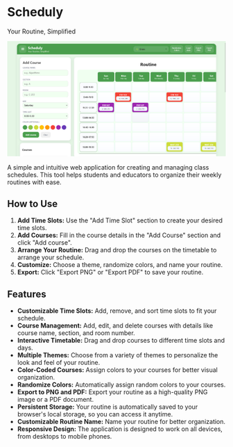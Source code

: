 # Scheduly
Your Routine, Simplified

![Screenshot of the Class Routine Maker application](ss.png)

A simple and intuitive web application for creating and managing class schedules. This tool helps students and educators to organize their weekly routines with ease.

## How to Use

1.  **Add Time Slots:** Use the "Add Time Slot" section to create your desired time slots.
2.  **Add Courses:** Fill in the course details in the "Add Course" section and click "Add course".
3.  **Arrange Your Routine:** Drag and drop the courses on the timetable to arrange your schedule.
4.  **Customize:** Choose a theme, randomize colors, and name your routine.
5.  **Export:** Click "Export PNG" or "Export PDF" to save your routine.

## Features

- **Customizable Time Slots:** Add, remove, and sort time slots to fit your schedule.
- **Course Management:** Add, edit, and delete courses with details like course name, section, and room number.
- **Interactive Timetable:** Drag and drop courses to different time slots and days.
- **Multiple Themes:** Choose from a variety of themes to personalize the look and feel of your routine.
- **Color-Coded Courses:** Assign colors to your courses for better visual organization.
- **Randomize Colors:** Automatically assign random colors to your courses.
- **Export to PNG and PDF:** Export your routine as a high-quality PNG image or a PDF document.
- **Persistent Storage:** Your routine is automatically saved to your browser's local storage, so you can access it anytime.
- **Customizable Routine Name:** Name your routine for better organization.
- **Responsive Design:** The application is designed to work on all devices, from desktops to mobile phones.

